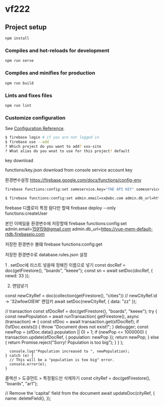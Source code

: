 # vf222

## Project setup

```
npm install
```

### Compiles and hot-reloads for development

```
npm run serve
```

### Compiles and minifies for production

```
npm run build
```

### Lints and fixes files

```
npm run lint
```

### Customize configuration

See [Configuration Reference](https://cli.vuejs.org/config/).

```bash
$ firebase login # if you are not logged in
$ firebase use --add
? Which project do you want to add? xxx-site
? What alias do you wnat to use for this project? default

```

key download

functions/key.json download from console service account key

환경변수설정
https://firebase.google.com/docs/functions/config-env

```bash
firebase functions:config:set someservice.key="THE API KEY" someservice.id="THE CLIENT ID"

$ firebase functions:config:set admin.email=xx@abc.com admin.db_url=https://xxx-site.firebaseio.com
```

firebase 디플로이 특정 람다만 할때
firebase deploy --only functions:createUser

본인 이메일을 환경변수에 저장할때
firebase functions:config:set admin.email=159159@gmail.com admin.db_url=https://vue-mem-default-rtdb.firebaseio.com

저장한 환경변수 볼떄
firebase functions:config:get

저장한 환경변수로 database.rules.json 설정

1 . setDoc에 리스트 넣을때 정해진 이름으로 넣기
const docRef = doc(getFirestore(), "boards", "keeee");
const sn = await setDoc(docRef, { newd: 33 });

2. 랜덤넣기

const newCityRef = doc(collection(getFirestore(), "cities"))
// newCityRef.id -> '32wfowOIEW' 랜덤키
await setDoc(newCityRef, { data: "zz" });

// transaction
const sfDocRef = doc(getFirestore(), "boards", "keeee");
try {
const newPopulation = await runTransaction(
getFirestore(),
async (transaction) => {
const sfDoc = await transaction.get(sfDocRef);
if (!sfDoc.exists()) {
throw "Document does not exist!";
}
debugger;
const newPop = (sfDoc.data().population || 0) + 1;
if (newPop <= 1000000) {
transaction.update(sfDocRef, { population: newPop });
return newPop;
} else {
return Promise.reject("Sorry! Population is too big");
}
}
);

      console.log("Population increased to ", newPopulation);
    } catch (e) {
      // This will be a "population is too big" error.
      console.error(e);
    }

콜렉션 > 도큐먼트 > 특정필드만 삭제하기
const cityRef = doc(getFirestore(), "boards", "ar1");

// Remove the 'capital' field from the document
await updateDoc(cityRef, {
name: deleteField(),
});
